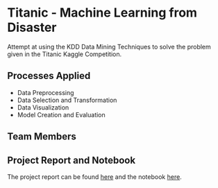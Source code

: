 # Titanic - Machine Learning from Disaster

Attempt at using the KDD Data Mining Techniques to solve the problem given in the Titanic Kaggle Competition.

## Processes Applied
- Data Preprocessing
- Data Selection and Transformation 
- Data Visualization 
- Model Creation and Evaluation

## Team Members

## Project Report and Notebook
The project report can be found [here](https://drive.google.com/file/d/1P7Mzd-eF073ooMRAl82X6XZ_RdhG8VrU/view?usp=sharing) and the notebook [here](https://www.kaggle.com/areezy/data-mining-project).
